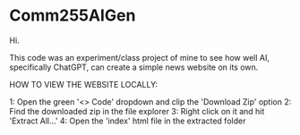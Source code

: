 # Comm255AIGen

Hi.

This code was an experiment/class project of mine to see how well AI, specifically ChatGPT, can create a simple news website on its own. 

HOW TO VIEW THE WEBSITE LOCALLY:

1: Open the green '<> Code' dropdown and clip the 'Download Zip' option
2: Find the downloaded zip in the file explorer
3: Right click on it and hit 'Extract All...'
4: Open the 'index' html file in the extracted folder
